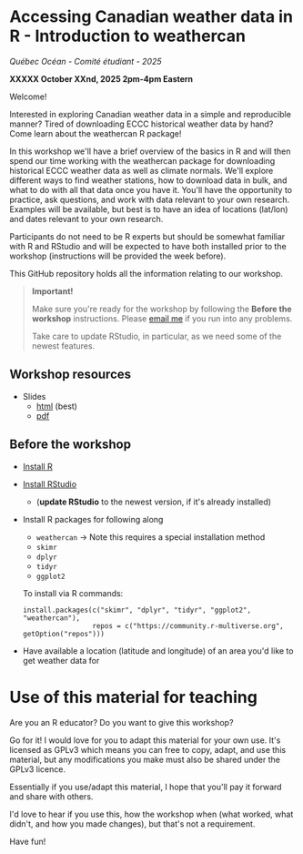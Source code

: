 # Accessing Canadian weather data in R - Introduction to weathercan

*Québec Océan - Comité étudiant - 2025*

**XXXXX October XXnd, 2025 2pm-4pm Eastern**

Welcome! 

Interested in exploring Canadian weather data in a simple and reproducible manner? Tired of downloading ECCC historical weather data by hand? Come learn about the weathercan R package!

In this workshop we'll have a brief overview of the basics in R and will then spend our time working with the weathercan package for downloading historical ECCC weather data as well as climate normals. We'll explore different ways to find weather stations, how to download data in bulk, and what to do with all that data once you have it. You'll have the opportunity to practice, ask questions, and work with data relevant to your own research. Examples will be available, but best is to have an idea of locations (lat/lon) and dates relevant to your own research.

Participants do not need to be R experts but should be somewhat familiar with R and RStudio and will be expected to have both installed prior to the workshop (instructions will be provided the week before).

This GitHub repository holds all the information relating to our workshop.

> **Important!**
>
> Make sure you're ready for the workshop by following the **Before the workshop** instructions. Please [email me](mailto:sel@steffilazerte.ca) if you run into any problems.
>
> Take care to update RStudio, in particular, as we need some of the newest features.

## Workshop resources

- Slides
  - [html](https://steffilazerte.ca/workshop-intro-to-weathercan/index.html) (best)
  - [pdf](https://steffilazerte.ca/workshop-intro-to-weathercan/intro_to_weathercan_sm.pdf)


## Before the workshop

-   [Install R](https://muug.ca/mirror/cran/)

-   [Install RStudio](https://www.rstudio.com/products/rstudio/download/)

    -   (**update RStudio** to the newest version, if it's already installed)

-   Install R packages for following along

    -   `weathercan` -> Note this requires a special installation method
    -   `skimr`
    -   `dplyr`
    -   `tidyr`
    -   `ggplot2`

    To install via R commands:

    ```
    install.packages(c("skimr", "dplyr", "tidyr", "ggplot2", "weathercan"),
                     repos = c("https://community.r-multiverse.org", getOption("repos")))
    ```

-   Have available a location (latitude and longitude) of an area you'd like to get weather data for

# Use of this material for teaching

Are you an R educator? Do you want to give this workshop?

Go for it! I would love for you to adapt this material for your own use. It's licensed as GPLv3 which means you can free to copy, adapt, and use this material, but any modifications you make must also be shared under the GPLv3 licence.

Essentially if you use/adapt this material, I hope that you'll pay it forward and share with others.

I'd love to hear if you use this, how the workshop when (what worked, what didn't, and how you made changes), but that's not a requirement.

Have fun!